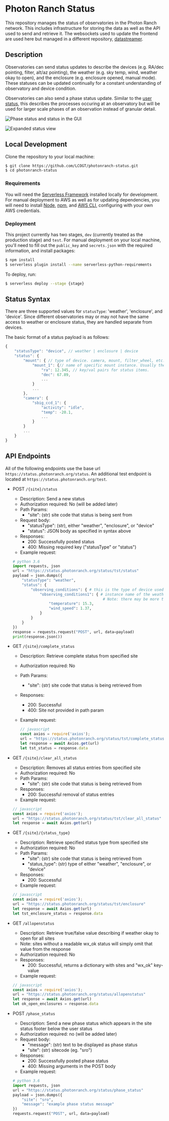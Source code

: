 # Photon Ranch Status

This repository manages the status of observatories in the Photon Ranch network.
This includes infrastructure for storing the data as well as the API used to send and retrieve it.
The websockets used to update the frontend are used here but managed in a different repository, [datastreamer](https://github.com/LCOGT/datastreamer).

## Description

Observatories can send status updates to describe the devices (e.g. RA/dec pointing, filter,
alt/az pointing), the weather (e.g. sky temp, wind, weather okay to open), and the enclosure
(e.g. enclosure opened, manual mode). These statuses can be updated continually for a constant
understanding of observatory and device condition.

Observatories can also send a phase status update. Similar to the [user status](https://github.com/LCOGT/photonranch-userstatus),
this describes the processes occuring at an observatory but will be used for larger scale phases
of an observation instead of granular detail.

![Phase status and status in the GUI](images/status_and_phase.png)

![Expanded status view](images/expanded_status.png)

## Local Development

Clone the repository to your local machine:

``` bash
$ git clone https://github.com/LCOGT/photonranch-status.git
$ cd photonranch-status
```

### Requirements

You will need the [Serverless Framework](https://www.serverless.com/framework/docs/getting-started)
installed locally for development. For manual deployment to AWS as well as for updating dependencies,
you will need to install [Node](https://nodejs.org/en/),
[npm](https://docs.npmjs.com/downloading-and-installing-node-js-and-npm),
and [AWS CLI](https://docs.aws.amazon.com/cli/latest/userguide/getting-started-install.html),
configuring with your own AWS credentials.

### Deployment

This project currently has two stages, `dev` (currently treated as the production stage) and `test`.
For manual deployment on your local machine, you'll need to fill out the
`public_key` and `secrets.json` with the required information, and install packages:

```bash
$ npm install
$ serverless plugin install --name serverless-python-requirements
```

To deploy, run:

```bash
$ serverless deploy --stage {stage}
```

## Status Syntax

There are three supported values for `statusType`: 'weather', 'enclosure', and 'device'. Since different observatories
may or may not have the same access to weather or enclosure status, they are handled separate from devices.

The basic format of a status payload is as follows:

```javascript
{
    "statusType": "device", // weather | enclosure | device
    "status": {
        "mount": { // type of device. camera, mount, filter_wheel, etc.
            "mount_1": {// name of specific mount instance. Usually there is just one of each device type.
                "ra": 12.345, // key/val pairs for status items.
                "dec": 67.89,
                ...
            } 
            ...
        },
        "camera": {
            "sbig_ccd_1": {
                "activity": "idle",
                "temp": -20.1, 
                ...
            }
        }
        ...
    }
}
```

## API Endpoints

All of the following endpoints use the base url `https://status.photonranch.org/status`.
An additional test endpoint is located at `https://status.photonranch.org/test`.

- POST `/{site}/status`
  - Description: Send a new status
  - Authorization required: No (will be added later)
  - Path Params:
    - "site": (str) site code that status is being sent from
  - Request body:
    - "statusType": (str), either "weather", "enclosure", or "device"
    - "status": JSON body as specified in syntax above
  - Responses:
    - 200: Successfully posted status
    - 400: Missing required key ("statusType" or "status")
  - Example request:

  ```python
  # python 3.6
  import requests, json
  url = "https://status.photonranch.org/status/tst/status"
  payload = json.dumps({
      "statusType": "weather",
      "status": {
          "observing_conditions": { # this is the type of device used for weather data
              "observing_conditions1": { # instance name of the weather device.  
                                          # Note: there may be more than one weather device.
                  "temperature": 15.3,
                  "wind_speed": 1.37,
              }
          }
      }
  })
  response = requests.request("POST", url, data=payload)
  print(response.json())
  ```

- GET `/{site}/complete_status`
  - Description: Retrieve complete status from specified site
  - Authorization required: No
  - Path Params:
    - "site": (str) site code that status is being retrieved from
  - Responses:
    - 200: Successful
    - 400: Site not provided in path param
  - Example request:

    ```javascript
    // javascript
    const axios = require('axios');
    url = "https://status.photonranch.org/status/tst/complete_status"
    let response = await Axios.get(url)
    let tst_status = response.data
    ```  

- GET `/{site}/clear_all_status`
  - Description: Removes all status entries from specified site
  - Authorization required: No
  - Path Params:
    - "site": (str) site code that status is being retrieved from
  - Responses:
    - 200: Successful removal of status entries
  - Example request:

  ```javascript
  // javascript
  const axios = require('axios');
  url = "https://status.photonranch.org/status/tst/clear_all_status"
  let response = await Axios.get(url)
  ```  

- GET `/{site}/{status_type}`
  - Description: Retrieve specified status type from specified site
  - Authorization required: No
  - Path Params:
    - "site": (str) site code that status is being retrieved from
    - "status_type": (str) type of either "weather", "enclosure", or "device"
  - Responses:
    - 200: Successful
  - Example request:  

  ```javascript
  // javascript
  const axios = require('axios');
  url = "https://status.photonranch.org/status/tst/enclosure"
  let response = await Axios.get(url)
  let tst_enclosure_status = response.data
  ```  

- GET `/allopenstatus`
  - Description: Retrieve true/false value describing if weather okay to open for all sites
  - Note: sites without a readable wx_ok status will simply omit that value from the response
  - Authorization required: No
  - Responses:
    - 200: Successful, returns a dictionary with sites and "wx_ok" key-value
  - Example request:

  ```javascript
  // javascript
  const axios = require('axios');
  url = "https://status.photonranch.org/status/allopenstatus"
  let response = await Axios.get(url)
  let ok_open_enclosures = response.data
  ```

- POST `/phase_status`
  - Description: Send a new phase status which appears in the site status footer below the user status
  - Authorization required: no (will be added later)
  - Request body:
    - "message": (str) text to be displayed as phase status
    - "site": (str) sitecode (eg. "sro")
  - Responses:
    - 200: Successfully posted phase status
    - 400: Missing arguments in the POST body
  - Example request:

  ```python
  # python 3.6
  import requests, json
  url = "https://status.photonranch.org/status/phase_status"
  payload = json.dumps({
      "site": "sro",
      "message": "example phase status message"
  })
  requests.request("POST", url, data=payload)
  ```
